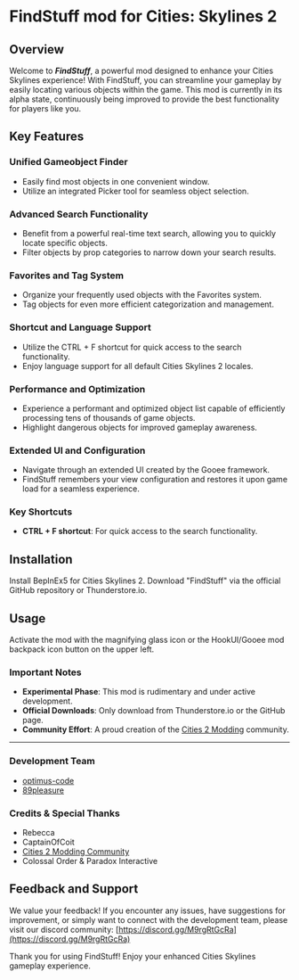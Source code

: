 # FindStuff mod for Cities: Skylines 2

## Overview
Welcome to ***FindStuff***, a powerful mod designed to enhance your Cities Skylines experience! With FindStuff, you can streamline your gameplay by easily locating various objects within the game.
This mod is currently in its alpha state, continuously being improved to provide the best functionality for players like you.

## Key Features
### Unified Gameobject Finder
- Easily find most objects in one convenient window.
- Utilize an integrated Picker tool for seamless object selection.

### Advanced Search Functionality
- Benefit from a powerful real-time text search, allowing you to quickly locate specific objects.
- Filter objects by prop categories to narrow down your search results.

### Favorites and Tag System
- Organize your frequently used objects with the Favorites system.
- Tag objects for even more efficient categorization and management.

### Shortcut and Language Support
- Utilize the CTRL + F shortcut for quick access to the search functionality.
- Enjoy language support for all default Cities Skylines 2 locales.

### Performance and Optimization
- Experience a performant and optimized object list capable of efficiently processing tens of thousands of game objects.
- Highlight dangerous objects for improved gameplay awareness.

### Extended UI and Configuration
- Navigate through an extended UI created by the Gooee framework.
- FindStuff remembers your view configuration and restores it upon game load for a seamless experience.

### Key Shortcuts
- **CTRL + F shortcut**: For quick access to the search functionality.

## Installation
Install BepInEx5 for Cities Skylines 2. Download "FindStuff" via the official GitHub repository or Thunderstore.io.

## Usage
Activate the mod with the magnifying glass icon or the HookUI/Gooee mod backpack icon button on the upper left.

### Important Notes
- **Experimental Phase**: This mod is rudimentary and under active development.
- **Official Downloads**: Only download from Thunderstore.io or the GitHub page.
- **Community Effort**: A proud creation of the [Cities 2 Modding](https://discord.gg/M9rgRtGcRa) community.

---

### Development Team
- [optimus-code](https://github.com/optimus-code)
- [89pleasure](https://github.com/89pleasure)

### Credits & Special Thanks
- Rebecca
- CaptainOfCoit
- [Cities 2 Modding Community](https://discord.gg/M9rgRtGcRa)
- Colossal Order & Paradox Interactive

## Feedback and Support
We value your feedback! If you encounter any issues, have suggestions for improvement, or simply want to connect with the development team, please visit our discord community: [https://discord.gg/M9rgRtGcRa](https://discord.gg/M9rgRtGcRa)

Thank you for using FindStuff! Enjoy your enhanced Cities Skylines gameplay experience.